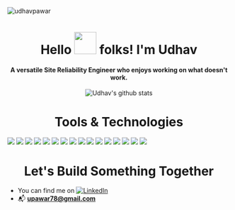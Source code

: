 <!-- Profile Views -->
<p align="left"> <img src="https://komarev.com/ghpvc/?username=udhavpawar&color=blue&style=plastic&label=Profile Views" alt="udhavpawar" /> </p> 

<!-- Header + GIF -->
<h1 align="center">Hello <img src="https://raw.githubusercontent.com/MartinHeinz/MartinHeinz/master/wave.gif" width="50px"> folks! I'm Udhav</h1>
<h4 align="center">A versatile Site Reliability Engineer who enjoys working on what doesn't work.</h4>

<!-- GitHub Stats -->
<p align="center"><img src="https://github-readme-stats.vercel.app/api?username=udhavpawar&count_private=true&show_icons=true&theme=radical" alt="Udhav's github stats" /> </p>

<!-- Tools -->
<h1 align="center">Tools & Technologies</h1>

![](https://img.shields.io/badge/code-python-informational?style=flat&logo=<LOGO_NAME>&logoColor=white&color=orange)
![](https://img.shields.io/badge/cloud-aws-informational?style=flat&logo=<LOGO_NAME>&logoColor=white&color=green)
![](https://img.shields.io/badge/orchestration-terraform-informational?style=flat&logo=<LOGO_NAME>&logoColor=white&color=blue)
![](https://img.shields.io/badge/automation-ansible-informational?style=flat&logo=<LOGO_NAME>&logoColor=white&color=brightgreen)
![](https://img.shields.io/badge/platform-beanstalk-informational?style=flat&logo=<LOGO_NAME>&logoColor=white&color=ff69b4)
![](https://img.shields.io/badge/containerization-docker-informational?style=flat&logo=<LOGO_NAME>&logoColor=white&color=yellowgreen)
![](https://img.shields.io/badge/containerization-kubernetes-informational?style=flat&logo=<LOGO_NAME>&logoColor=white&color=lightgrey)
![](https://img.shields.io/badge/logging-loggly-informational?style=flat&logo=<LOGO_NAME>&logoColor=white&color=9cf)
![](https://img.shields.io/badge/OS-linux-informational?style=flat&logo=<LOGO_NAME>&logoColor=white&color=red)
![](https://img.shields.io/badge/OS-windows-informational?style=flat&logo=<LOGO_NAME>&logoColor=white&color=yellow)
![](https://img.shields.io/badge/security-wazuh-informational?style=flat&logo=<LOGO_NAME>&logoColor=white&color=blueviolet)
![](https://img.shields.io/badge/security-macie-informational?style=flat&logo=<LOGO_NAME>&logoColor=white&color=orange)
![](https://img.shields.io/badge/security-guardduty-informational?style=flat&logo=<LOGO_NAME>&logoColor=white&color=green)
![](https://img.shields.io/badge/security-trustedsite-informational?style=flat&logo=<LOGO_NAME>&logoColor=white&color=lightgrey)
![](https://img.shields.io/badge/monitoring-grafana-informational?style=flat&logo=<LOGO_NAME>&logoColor=white&color=2bbc8a)
![](https://img.shields.io/badge/oncall-pagerduty-informational?style=flat&logo=<LOGO_NAME>&logoColor=white&color=red)

<!-- Connectivity -->
<h1 align="center">Let's Build Something Together</h1>

<!-- Actual text -->
- You can find me on [![LinkedIn][1.1]][1]
- :mailbox_with_mail: **upawar78@gmail.com**

<!-- Icons -->
[1.1]: https://raw.githubusercontent.com/MartinHeinz/MartinHeinz/master/linkedin-3-16.png (UdhavPawar LinkedIn)

<!-- Links to your social media accounts -->
[1]: https://www.linkedin.com/in/udhavpawar/
